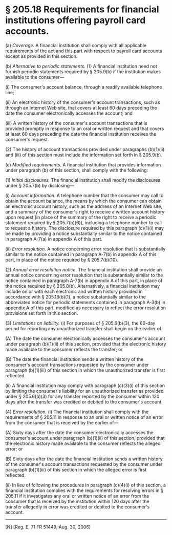 # § 205.18   Requirements for financial institutions offering payroll card accounts.

(a) *Coverage.* A financial institution shall comply with all applicable requirements of the act and this part with respect to payroll card accounts except as provided in this section.


(b) *Alternative to periodic statements.* (1) A financial institution need not furnish periodic statements required by § 205.9(b) if the institution makes available to the consumer—


(i) The consumer's account balance, through a readily available telephone line;


(ii) An electronic history of the consumer's account transactions, such as through an Internet Web site, that covers at least 60 days preceding the date the consumer electronically accesses the account; and


(iii) A written history of the consumer's account transactions that is provided promptly in response to an oral or written request and that covers at least 60 days preceding the date the financial institution receives the consumer's request.


(2) The history of account transactions provided under paragraphs (b)(1)(ii) and (iii) of this section must include the information set forth in § 205.9(b).


(c) *Modified requirements.* A financial institution that provides information under paragraph (b) of this section, shall comply with the following:


(1) *Initial disclosures.* The financial institution shall modify the disclosures under § 205.7(b) by disclosing—


(i) *Account information.* A telephone number that the consumer may call to obtain the account balance, the means by which the consumer can obtain an electronic account history, such as the address of an Internet Web site, and a summary of the consumer's right to receive a written account history upon request (in place of the summary of the right to receive a periodic statement required by § 205.7(b)(6)), including a telephone number to call to request a history. The disclosure required by this paragraph (c)(1)(i) may be made by providing a notice substantially similar to the notice contained in paragraph A-7(a) in appendix A of this part.


(ii) *Error resolution.* A notice concerning error resolution that is substantially similar to the notice contained in paragraph A-7(b) in appendix A of this part, in place of the notice required by § 205.7(b)(10).


(2) *Annual error resolution notice.* The financial institution shall provide an annual notice concerning error resolution that is substantially similar to the notice contained in paragraph A-7(b) in appendix A of this part, in place of the notice required by § 205.8(b). Alternatively, a financial institution may include on or with each electronic and written history provided in accordance with § 205.18(b)(1), a notice substantially similar to the abbreviated notice for periodic statements contained in paragraph A-3(b) in appendix A of this part, modified as necessary to reflect the error resolution provisions set forth in this section.


(3) *Limitations on liability.* (i) For purposes of § 205.6(b)(3), the 60-day period for reporting any unauthorized transfer shall begin on the earlier of:


(A) The date the consumer electronically accesses the consumer's account under paragraph (b)(1)(ii) of this section, provided that the electronic history made available to the consumer reflects the transfer; or


(B) The date the financial institution sends a written history of the consumer's account transactions requested by the consumer under paragraph (b)(1)(iii) of this section in which the unauthorized transfer is first reflected.


(ii) A financial institution may comply with paragraph (c)(3)(i) of this section by limiting the consumer's liability for an unauthorized transfer as provided under § 205.6(b)(3) for any transfer reported by the consumer within 120 days after the transfer was credited or debited to the consumer's account.


(4) *Error resolution.* (i) The financial institution shall comply with the requirements of § 205.11 in response to an oral or written notice of an error from the consumer that is received by the earlier of—


(A) Sixty days after the date the consumer electronically accesses the consumer's account under paragraph (b)(1)(ii) of this section, provided that the electronic history made available to the consumer reflects the alleged error; or


(B) Sixty days after the date the financial institution sends a written history of the consumer's account transactions requested by the consumer under paragraph (b)(1)(iii) of this section in which the alleged error is first reflected.


(ii) In lieu of following the procedures in paragraph (c)(4)(i) of this section, a financial institution complies with the requirements for resolving errors in § 205.11 if it investigates any oral or written notice of an error from the consumer that is received by the institution within 120 days after the transfer allegedly in error was credited or debited to the consumer's account.



---

[N] [Reg. E, 71 FR 51449, Aug. 30, 2006]




